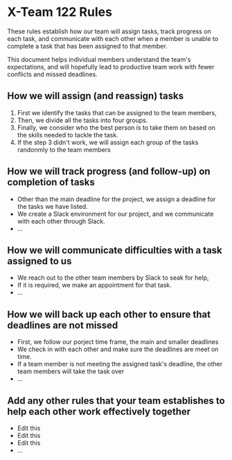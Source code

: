 # X-Team 122 Rules

These rules establish how our team will assign tasks,
track progress on each task, and communicate with each other 
when a member is unable to complete a task that has been assigned to that member.

This document helps individual members understand the team's expectations,
and will hopefully lead to productive team work with fewer conflicts
and missed deadlines.

## How we will assign (and reassign) tasks
<ol> <!-- this is an unordered list -->
  <li>First we identify the tasks that can be assigned to the team members,</li>
  <li>Then, we divide all the tasks into four groups.</li>
  <li>Finally, we consider who the best person is to take them on based on the skills needed to tackle the task.</li>
  <li>If the step 3 didn't work, we will assign each group of the tasks randonmly to the team members</li>
  <!--<li> ...</li> if you want to add new rules, please add here.  or you can create new <li></li> pairs -->
</ol>



## How we will track progress (and follow-up) on completion of tasks

<ul> <!-- this is an unordered list -->
  <li>Other than the main deadline for the project, we assign a deadline for the tasks we have listed.</li> 
  <li>We create a Slack environment for our project, and we communicate with each other through Slack.</li>
  <li> ...</li> <!-- if you want to add new rules, please add here.  or you can create new <li></li> pairs -->
</ul>

## How we will communicate difficulties with a task assigned to us
<ul> <!-- this is an unordered list -->
  <li>We reach out to the other team members by Slack to seak for help,</li> 
  <li>If it is required, we make an appointment for that task.</li>
  <li> ...</li> <!-- if you want to add new rules, please add here.  or you can create new <li></li> pairs -->
</ul>


## How we will back up each other to ensure that deadlines are not missed
<ul> <!-- this is an unordered list -->
  <li>First, we follow our porject time frame, the main and smaller deadlines </li> 
  <li>We check in with each other and make sure the deadlines are meet on time.</li>
  <li>If a team member is not meeting the assigned task's deadline, the other team members will take the task over</li>
  <li> ...</li> <!-- if you want to add new rules, please add here.  or you can create new <li></li> pairs -->
</ul>


## Add any other rules that your team establishes to help each other work effectively together


<ul> <!-- this is an unordered list -->
  <li>Edit this </li> 
  <li>Edit this</li>
  <li>Edit this</li>
  <li> ...</li> <!-- if you want to add new rules, please add here.  or you can create new <li></li> pairs -->
</ul>
